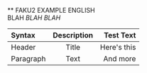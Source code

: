 ** FAKU2
EXAMPLE ENGLISH  
BLAH _BLAH_ _BLAH_

| Syntax    | Description |   Test Text |
| :-------- | :---------: | ----------: |
| Header    |    Title    | Here's this |
| Paragraph |    Text     |    And more |
